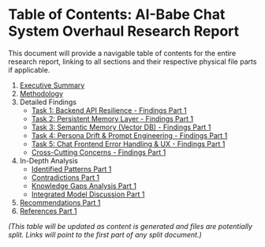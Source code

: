 # Table of Contents: AI-Babe Chat System Overhaul Research Report

This document will provide a navigable table of contents for the entire research report, linking to all sections and their respective physical file parts if applicable.

1.  [Executive Summary](./executive_summary_part1.md)
2.  [Methodology](./methodology_part1.md)
3.  Detailed Findings
    *   [Task 1: Backend API Resilience - Findings Part 1](./detailed_findings_backend_resilience_part1.md)
    *   [Task 2: Persistent Memory Layer - Findings Part 1](./detailed_findings_persistent_memory_part1.md)
    *   [Task 3: Semantic Memory (Vector DB) - Findings Part 1](./detailed_findings_semantic_memory_part1.md)
    *   [Task 4: Persona Drift & Prompt Engineering - Findings Part 1](./detailed_findings_prompt_engineering_part1.md)
    *   [Task 5: Chat Frontend Error Handling & UX - Findings Part 1](./detailed_findings_frontend_ux_part1.md)
    *   [Cross-Cutting Concerns - Findings Part 1](./detailed_findings_cross_cutting_part1.md)
4.  In-Depth Analysis
    *   [Identified Patterns Part 1](../analysis/identified_patterns_part1.md)
    *   [Contradictions Part 1](../analysis/contradictions_part1.md)
    *   [Knowledge Gaps Analysis Part 1](../analysis/knowledge_gaps_part1.md)
    *   [Integrated Model Discussion Part 1](../synthesis/integrated_model_part1.md)
5.  [Recommendations Part 1](./recommendations_part1.md)
6.  [References Part 1](./references_part1.md)

*(This table will be updated as content is generated and files are potentially split. Links will point to the first part of any split document.)*